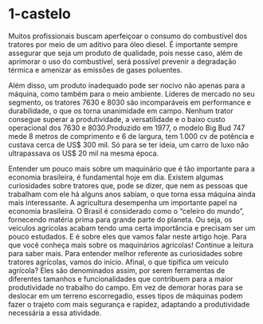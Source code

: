 # 1-castelo
   Muitos profissionais buscam aperfeiçoar o consumo do combustível dos tratores por meio de um aditivo para óleo diesel.
É importante sempre assegurar que seja um produto de qualidade, pois nesse caso, além de aprimorar o uso do combustível, será possível prevenir a degradação térmica e amenizar as emissões de gases poluentes.

Além disso, um produto inadequado pode ser nocivo não apenas para a máquina, como também para o meio ambiente.
Líderes de mercado no seu segmento, os tratores 7630 e 8030 são incomparáveis em performance e durabilidade, o que os torna unanimidade em campo. Nenhum trator consegue superar a produtividade, a versatilidade e o baixo custo operacional dos 7630 e 8030.Produzido em 1977, o modelo Big Bud 747 mede 8 metros de comprimento e 6 de largura, tem 1.000 cv de potência e custava cerca de US$ 300 mil. Só para se ter ideia, um carro de luxo não ultrapassava os US$ 20 mil na mesma época.

   Entender um pouco mais sobre um maquinário que é tão importante para a economia brasileira, é fundamental hoje em dia. Existem algumas curiosidades sobre tratores que, pode se dizer, que nem as pessoas que trabalham com ele há alguns anos sabiam, o que torna essa máquina ainda mais interessante.
A agricultura desempenha um importante papel na economia brasileira. O Brasil é considerado como o “celeiro do mundo”, fornecendo matéria prima para grande parte do planeta. Ou seja, os veículos agrícolas acabam tendo uma certa importância e precisam ser um pouco estudados.
E é sobre eles que vamos falar neste artigo hoje. Para que você conheça mais sobre os maquinários agrícolas! Continue a leitura para saber mais.
Para entender melhor referente as curiosidades sobre tratores agrícolas, vamos do início. Afinal, o que tipifica um veículo agrícola? Eles são denominados assim, por serem ferramentas de diferentes tamanhos e funcionalidades que contribuem para a maior produtividade no trabalho do campo. 
Em vez de demorar horas para se deslocar em um terreno escorregadio, esses tipos de máquinas podem fazer o trajeto com mais segurança e rapidez, adaptando a produtividade necessária a essa atividade.
